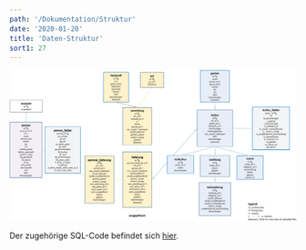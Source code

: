 ```yaml
---
path: '/Dokumentation/Struktur'
date: '2020-01-20'
title: 'Daten-Struktur'
sort1: 27
---
```


![Daten-Struktur](structure.png)

Der zugehörige SQL-Code befindet sich [hier](https://github.com/barbalex/vermehrung/tree/master/src/sql).
